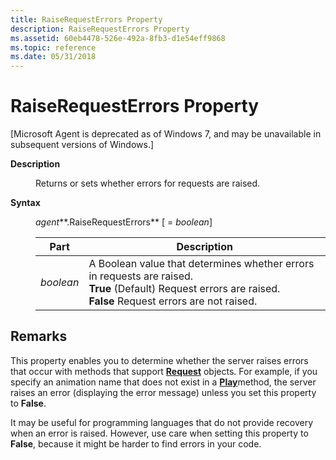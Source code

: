 ```yaml
---
title: RaiseRequestErrors Property
description: RaiseRequestErrors Property
ms.assetid: 60eb4478-526e-492a-8fb3-d1e54eff9868
ms.topic: reference
ms.date: 05/31/2018
---
```


# RaiseRequestErrors Property

\[Microsoft Agent is deprecated as of Windows 7, and may be unavailable in subsequent versions of Windows.\]

<dl> <dt>

<span id="Description"></span><span id="description"></span><span id="DESCRIPTION"></span>**Description**
</dt> <dd>

Returns or sets whether errors for requests are raised.

</dd> <dt>

<span id="Syntax"></span><span id="syntax"></span><span id="SYNTAX"></span>**Syntax**
</dt> <dd>

*agent***.RaiseRequestErrors** \[ = *boolean*\]



| Part      | Description                                                                                                                                                                                            |
|-----------|--------------------------------------------------------------------------------------------------------------------------------------------------------------------------------------------------------|
| *boolean* | A Boolean value that determines whether errors in requests are raised.<br/> **True**    (Default) Request errors are raised. <br/> **False**     Request errors are not raised.<br/> |



 

</dd> </dl>

## Remarks

This property enables you to determine whether the server raises errors that occur with methods that support [**Request**](/windows/desktop/lwef/the-request-object) objects. For example, if you specify an animation name that does not exist in a [**Play**](play-method.md)method, the server raises an error (displaying the error message) unless you set this property to **False**.

It may be useful for programming languages that do not provide recovery when an error is raised. However, use care when setting this property to **False**, because it might be harder to find errors in your code.

 

